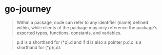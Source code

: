# go-journey

> Within a package, code can refer to any identifier (name) defined within, while clients of the package may only reference the package's exported types, functions, constants, and variables.

> p.d is a shorthand for (*p).d and if d is also a pointer p.d.c is a shorthand for (*p)(.d).